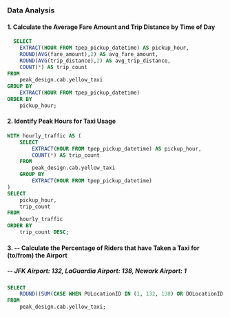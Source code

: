 ### Data Analysis

#### 1. Calculate the Average Fare Amount and Trip Distance by Time of Day

```sql
  SELECT 
    EXTRACT(HOUR FROM tpep_pickup_datetime) AS pickup_hour,
    ROUND(AVG(fare_amount),2) AS avg_fare_amount,
    ROUND(AVG(trip_distance),2) AS avg_trip_distance,
    COUNT(*) AS trip_count
FROM 
    peak_design.cab.yellow_taxi
GROUP BY 
    EXTRACT(HOUR FROM tpep_pickup_datetime)
ORDER BY 
    pickup_hour;
```

#### 2. Identify Peak Hours for Taxi Usage

```sql
WITH hourly_traffic AS (
    SELECT 
        EXTRACT(HOUR FROM tpep_pickup_datetime) AS pickup_hour,
        COUNT(*) AS trip_count
    FROM 
        peak_design.cab.yellow_taxi
    GROUP BY 
        EXTRACT(HOUR FROM tpep_pickup_datetime)
)
SELECT 
    pickup_hour,
    trip_count
FROM 
    hourly_traffic
ORDER BY 
    trip_count DESC;
```

#### 3. -- Calculate the Percentage of Riders that have Taken a Taxi for (to/from) the Airport
##### -- JFK Airport: 132, LaGuardia Airport: 138, Newark Airport: 1

```sql
SELECT 
    ROUND((SUM(CASE WHEN PULocationID IN (1, 132, 138) OR DOLocationID IN (1, 132, 138) THEN 1 ELSE 0 END) * 100.0 / COUNT(*)),2) AS airport_trip_percentage
FROM 
    peak_design.cab.yellow_taxi;
```
